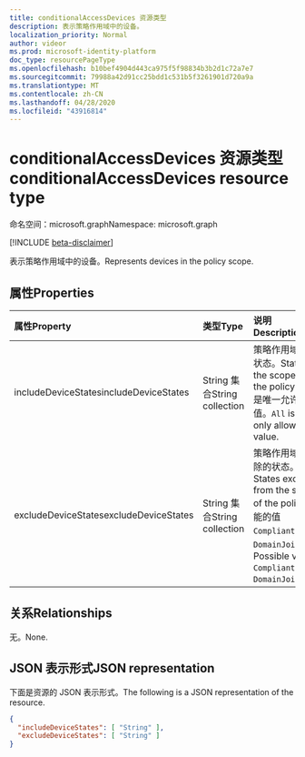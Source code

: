 ```yaml
---
title: conditionalAccessDevices 资源类型
description: 表示策略作用域中的设备。
localization_priority: Normal
author: videor
ms.prod: microsoft-identity-platform
doc_type: resourcePageType
ms.openlocfilehash: b10bef4904d443ca975f5f98834b3b2d1c72a7e7
ms.sourcegitcommit: 79988a42d91cc25bdd1c531b5f3261901d720a9a
ms.translationtype: MT
ms.contentlocale: zh-CN
ms.lasthandoff: 04/28/2020
ms.locfileid: "43916814"
---
```

# <a name="conditionalaccessdevices-resource-type"></a><span data-ttu-id="b393c-103">conditionalAccessDevices 资源类型</span><span class="sxs-lookup"><span data-stu-id="b393c-103">conditionalAccessDevices resource type</span></span>

<span data-ttu-id="b393c-104">命名空间：microsoft.graph</span><span class="sxs-lookup"><span data-stu-id="b393c-104">Namespace: microsoft.graph</span></span>

[!INCLUDE [beta-disclaimer](../../includes/beta-disclaimer.md)]

<span data-ttu-id="b393c-105">表示策略作用域中的设备。</span><span class="sxs-lookup"><span data-stu-id="b393c-105">Represents devices in the policy scope.</span></span>

## <a name="properties"></a><span data-ttu-id="b393c-106">属性</span><span class="sxs-lookup"><span data-stu-id="b393c-106">Properties</span></span>

| <span data-ttu-id="b393c-107">属性</span><span class="sxs-lookup"><span data-stu-id="b393c-107">Property</span></span>     | <span data-ttu-id="b393c-108">类型</span><span class="sxs-lookup"><span data-stu-id="b393c-108">Type</span></span>        | <span data-ttu-id="b393c-109">说明</span><span class="sxs-lookup"><span data-stu-id="b393c-109">Description</span></span> |
|:-------------|:------------|:------------|
| <span data-ttu-id="b393c-110">includeDeviceStates</span><span class="sxs-lookup"><span data-stu-id="b393c-110">includeDeviceStates</span></span> | <span data-ttu-id="b393c-111">String 集合</span><span class="sxs-lookup"><span data-stu-id="b393c-111">String collection</span></span> | <span data-ttu-id="b393c-112">策略作用域中的状态。</span><span class="sxs-lookup"><span data-stu-id="b393c-112">States in the scope of the policy.</span></span> <span data-ttu-id="b393c-113">`All`是唯一允许的值。</span><span class="sxs-lookup"><span data-stu-id="b393c-113">`All` is the only allowed value.</span></span> |
| <span data-ttu-id="b393c-114">excludeDeviceStates</span><span class="sxs-lookup"><span data-stu-id="b393c-114">excludeDeviceStates</span></span> | <span data-ttu-id="b393c-115">String 集合</span><span class="sxs-lookup"><span data-stu-id="b393c-115">String collection</span></span> | <span data-ttu-id="b393c-116">策略作用域中排除的状态。</span><span class="sxs-lookup"><span data-stu-id="b393c-116">States excluded from the scope of the policy.</span></span> <span data-ttu-id="b393c-117">可能的值`Compliant`： `DomainJoined`、。</span><span class="sxs-lookup"><span data-stu-id="b393c-117">Possible values: `Compliant`, `DomainJoined`.</span></span> |

## <a name="relationships"></a><span data-ttu-id="b393c-118">关系</span><span class="sxs-lookup"><span data-stu-id="b393c-118">Relationships</span></span>

<span data-ttu-id="b393c-119">无。</span><span class="sxs-lookup"><span data-stu-id="b393c-119">None.</span></span>

## <a name="json-representation"></a><span data-ttu-id="b393c-120">JSON 表示形式</span><span class="sxs-lookup"><span data-stu-id="b393c-120">JSON representation</span></span>

<span data-ttu-id="b393c-121">下面是资源的 JSON 表示形式。</span><span class="sxs-lookup"><span data-stu-id="b393c-121">The following is a JSON representation of the resource.</span></span>

<!-- {
  "blockType": "resource",
  "optionalProperties": [
    "includeDeviceStates",
    "excludeDeviceStates"
  ],
  "@odata.type": "microsoft.graph.conditionalAccessDevices",
  "baseType": null
}-->

```json
{
  "includeDeviceStates": [ "String" ],
  "excludeDeviceStates": [ "String" ]
}
```

<!-- uuid: 16cd6b66-4b1a-43a1-adaf-3a886856ed98
2019-02-04 14:57:30 UTC -->
<!-- {
  "type": "#page.annotation",
  "description": "conditionalAccessDeviceStates resource",
  "keywords": "",
  "section": "documentation",
  "tocPath": ""
}-->

